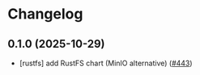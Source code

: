 # Changelog

## 0.1.0 (2025-10-29)

* [rustfs] add RustFS chart (MinIO alternative) ([#443](https://github.com/CloudPirates-io/helm-charts/pull/443))
